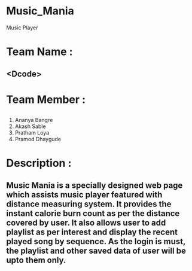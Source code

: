 # Music_Mania
Music Player
# Team Name : 
## &lt;Dcode&gt;

# Team Member : 
##
1. Ananya Bangre 
2. Akash Sable 
3. Pratham Loya 
4. Pramod Dhaygude

#  Description : 
## Music Mania is a specially designed web page which assists music player featured with distance measuring system. It provides the instant calorie burn count as per the  distance covered by user. It also allows user to  add  playlist as per interest and display the recent played song by sequence. As the login is must, the playlist and other saved data of user will be upto them only.

